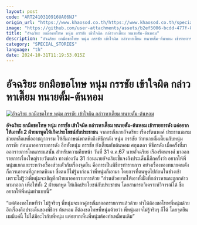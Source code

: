 ```yaml
---
layout: post
code: "ART2410310916UA06NJ"
origin_url: "https://www.khaosod.co.th/https://www.khaosod.co.th/special-stories/news_9483942"
image: "https://github.com/user-attachments/assets/b2ef5006-bcdd-477f-8945-12b5e0c60d95"
title: "อัจฉริยะ ยกมือขอโทษ หนุ่ม กรรชัย เข้าใจผิด กล่าวหาเตี๊ยม ทนายตั้ม-ต้นหอม"
description: "อัจฉริยะ ยกมือขอโทษ หนุ่ม กรรชัย เข้าใจผิด กล่าวหาเตี๊ยม ทนายตั้ม-ต้นหอม เข้ารายการดัง แค่อยากให้เอาทั้ง 2 ฝ่ายมาพูดให้เกิดประโยชน์กับประชาชน"
category: "SPECIAL_STORIES"
language: "th"
date: 2024-10-31T11:19:53.015Z
---
```


# อัจฉริยะ ยกมือขอโทษ หนุ่ม กรรชัย เข้าใจผิด กล่าวหาเตี๊ยม ทนายตั้ม-ต้นหอม

[![อัจฉริยะ ยกมือขอโทษ หนุ่ม กรรชัย เข้าใจผิด กล่าวหาเตี๊ยม ทนายตั้ม-ต้นหอม](https://www.khaosod.co.th/wpapp/uploads/2024/10/455448-1.jpg "อัจฉริยะ ยกมือขอโทษ หนุ่ม กรรชัย เข้าใจผิด กล่าวหาเตี๊ยม ทนายตั้ม-ต้นหอม")](https://www.khaosod.co.th/wpapp/uploads/2024/10/455448-1.jpg)

**อัจฉริยะ ยกมือขอโทษ หนุ่ม กรรชัย เข้าใจผิด กล่าวหาเตี๊ยม ทนายตั้ม-ต้นหอม เข้ารายการดัง แค่อยากให้เอาทั้ง 2 ฝ่ายมาพูดให้เกิดประโยชน์กับประชาชน**
จากกรณีนายอัจฉริยะ เรืองรัตนพงศ์ ประธานชมรมช่วยเหลือเหยื่ออาชญากรรม ให้สัมภาษณ์พาดพิงถึงพิธีกรดัง หนุ่ม กรรชัย ว่าทนายตั้มเตี๊ยมกับหนุ่ม กรรชัย ก่อนมาออกรายการดัง อีกทั้งหนุ่ม กรรชัย ยังเตี๊ยมกับต้นหอม ศกุนตลา พิธีกรดัง เมื่อครั้งที่มาออกรายการโหนกระแสนั้น
สำหรับความคืบหน้า วันที่ 31 ต.ค.67 นายอัจฉริยะ เรืองรัตนพงศ์ มาออกรายการเรื่องใหญ่รายวันแล้ว ทางช่องวัน 31 ก่อนนายอัจฉริยะชี้แจงถึงประเด็นนี้อีกครั้งว่า อยากให้พี่หนุ่มแยกแยะระหว่างเรื่องส่วนตัวกับเรื่องจุดยืน คือการเป็นพิธีกรทำรายการ อย่างเรื่องของทนายคนดังก็ควรเอาคนที่ถูกพาดพิงมา ซึ่งตนก็ไม่รู้มาก่อนว่าพี่หนุ่มก็เอามา โดยการที่ตนพูดไปก่อนในช่วงเช้า เพราะไม่รู้ว่าพี่หนุ่มจะเชิญอีกฝ่ายมาออกรายการด้วย
“ส่วนตัวอยากให้เอาทั้งฝั่งที่กล่าวหาและถูกกล่าวหามาออก เพื่อให้ทั้ง 2 ฝ่ายมาพูด ให้เกิดประโยชน์กับประชาชน โดยสามารถวิเคราะห์วิจารณ์ได้ ซึ่งอยากให้พี่หนุ่มทำแบบนี้”

“แต่ต้องขอโทษทีว่า ไม่รู้จริงๆ พี่หนุ่มจะเอาคู่กรณีมาออกรายการแล้วด้วย ทำให้ต้องขอโทษพี่หนุ่มด้วย อีกเรื่องคือประเด็นของพิธีกร ต้นหอม ก็ต้องขอโทษพี่หนุ่มด้วยว่า พี่หนุ่มอาจไม่รู้จริงๆ ก็ได้ โดยจุดยืนผมมีแค่นี้ ไม่ได้มีอะไรกับพี่หนุ่ม แต่อยากเห็นพี่หนุ่มต้องทำเหมือนเดิม”

